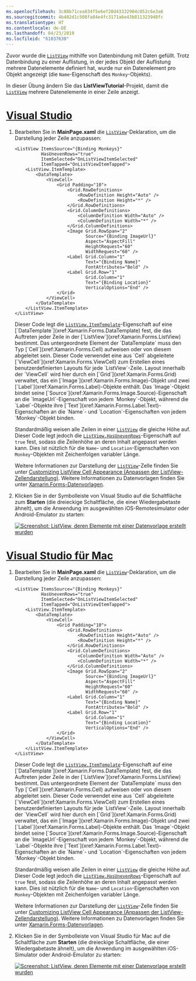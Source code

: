 ```yaml
---
ms.openlocfilehash: 3c88b71cea834f5e6ef20d43332904c052c6e3a6
ms.sourcegitcommit: 4b402d1c508fa84e4fc3171a6e43b811323948fc
ms.translationtype: HT
ms.contentlocale: de-DE
ms.lasthandoff: 04/23/2019
ms.locfileid: "61037630"
---
```

Zuvor wurde die [`ListView`](xref:Xamarin.Forms.ListView) mithilfe von Datenbindung mit Daten gefüllt. Trotz Datenbindung zu einer Auflistung, in der jedes Objekt der Auflistung mehrere Datenelemente definiert hat, wurde nur ein Datenelement pro Objekt angezeigt (die `Name`-Eigenschaft des `Monkey`-Objekts).

In dieser Übung ändern Sie das **ListViewTutorial**-Projekt, damit die [`ListView`](xref:Xamarin.Forms.ListView) mehrere Datenelemente in einer Zeile anzeigt.

# <a name="visual-studiotabvswin"></a>[Visual Studio](#tab/vswin)

1. Bearbeiten Sie in **MainPage.xaml** die [`ListView`](xref:Xamarin.Forms.Image)-Deklaration, um die Darstellung jeder Zeile anzupassen:

    ```xaml
    <ListView ItemsSource="{Binding Monkeys}"
              HasUnevenRows="true"
              ItemSelected="OnListViewItemSelected"
              ItemTapped="OnListViewItemTapped">
        <ListView.ItemTemplate>
            <DataTemplate>
                <ViewCell>
                    <Grid Padding="10">
                        <Grid.RowDefinitions>
                            <RowDefinition Height="Auto" />
                            <RowDefinition Height="*" />
                        </Grid.RowDefinitions>
                        <Grid.ColumnDefinitions>
                            <ColumnDefinition Width="Auto" />
                            <ColumnDefinition Width="*" />
                        </Grid.ColumnDefinitions>
                        <Image Grid.RowSpan="2"
                               Source="{Binding ImageUrl}"
                               Aspect="AspectFill"
                               HeightRequest="60"
                               WidthRequest="60" />
                        <Label Grid.Column="1"
                               Text="{Binding Name}"
                               FontAttributes="Bold" />
                        <Label Grid.Row="1"
                               Grid.Column="1"
                               Text="{Binding Location}"
                               VerticalOptions="End" />
                    </Grid>
                </ViewCell>
            </DataTemplate>
        </ListView.ItemTemplate>
    </ListView>
    ```

    Dieser Code legt die [`ListView.ItemTemplate`](xref:Xamarin.Forms.ItemsView`1.ItemTemplate)-Eigenschaft auf eine [`DataTemplate`](xref:Xamarin.Forms.DataTemplate) fest, die das Auftreten jeder Zeile in der [`ListView`](xref:Xamarin.Forms.ListView) bestimmt. Das untergeordnete Element der `DataTemplate` muss den Typ [`Cell`](xref:Xamarin.Forms.Cell) aufweisen oder von diesem abgeleitet sein. Dieser Code verwendet eine aus `Cell` abgeleitete [`ViewCell`](xref:Xamarin.Forms.ViewCell) zum Erstellen eines benutzerdefinierten Layouts für jede `ListView`-Zeile. Layout innerhalb der `ViewCell` wird hier durch ein [`Grid`](xref:Xamarin.Forms.Grid) verwaltet, das ein [`Image`](xref:Xamarin.Forms.Image)-Objekt und zwei [`Label`](xref:Xamarin.Forms.Label)-Objekte enthält. Das `Image`-Objekt bindet seine [`Source`](xref:Xamarin.Forms.Image.Source)-Eigenschaft an die `ImageUrl`-Eigenschaft von jedem `Monkey`-Objekt, während die `Label`-Objekte ihre [`Text`](xref:Xamarin.Forms.Label.Text)-Eigenschaften an die `Name`- und `Location`-Eigenschaften von jedem `Monkey`-Objekt binden.

    Standardmäßig weisen alle Zeilen in einer [`ListView`](xref:Xamarin.Forms.ListView) die gleiche Höhe auf. Dieser Code legt jedoch die [`ListView.HasUnevenRows`](xref:Xamarin.Forms.ListView.HasUnevenRows)-Eigenschaft auf `true` fest, sodass die Zeilenhöhe an deren Inhalt angepasst werden kann. Dies ist nützlich für die `Name`- und `Location`-Eigenschaften von `Monkey`-Objekten mit Zeichenfolgen variabler Länge.

    Weitere Informationen zur Darstellung der [`ListView`](xref:Xamarin.Forms.ListView)-Zelle finden Sie unter [Customizing ListView Cell Appearance (Anpassen der ListView-Zellendarstellung)](~/xamarin-forms/user-interface/listview/customizing-cell-appearance.md). Weitere Informationen zu Datenvorlagen finden Sie unter [Xamarin.Forms-Datenvorlagen](~/xamarin-forms/app-fundamentals/templates/data-templates/index.md).

1. Klicken Sie in der Symbolleiste von Visual Studio auf die Schaltfläche zum **Starten** (die dreieckige Schaltfläche, die einer Wiedergabetaste ähnelt), um die Anwendung im ausgewählten iOS-Remotesimulator oder Android-Emulator zu starten:

    [![Screenshot: ListView, deren Elemente mit einer Datenvorlage erstellt wurden](../images/customize-cell-appearance.png "ListView, die Daten mit Vorlagen anzeigt")](../images/customize-cell-appearance-large.png#lightbox "ListView, die Daten mit Vorlagen anzeigt")

# <a name="visual-studio-for-mactabvsmac"></a>[Visual Studio für Mac](#tab/vsmac)

1. Bearbeiten Sie in **MainPage.xaml** die [`ListView`](xref:Xamarin.Forms.Image)-Deklaration, um die Darstellung jeder Zeile anzupassen:

    ```xaml
    <ListView ItemsSource="{Binding Monkeys}"
              HasUnevenRows="true"
              ItemSelected="OnListViewItemSelected"
              ItemTapped="OnListViewItemTapped">
        <ListView.ItemTemplate>
            <DataTemplate>
                <ViewCell>
                    <Grid Padding="10">
                        <Grid.RowDefinitions>
                            <RowDefinition Height="Auto" />
                            <RowDefinition Height="*" />
                        </Grid.RowDefinitions>
                        <Grid.ColumnDefinitions>
                            <ColumnDefinition Width="Auto" />
                            <ColumnDefinition Width="*" />
                        </Grid.ColumnDefinitions>
                        <Image Grid.RowSpan="2"
                               Source="{Binding ImageUrl}"
                               Aspect="AspectFill"
                               HeightRequest="60"
                               WidthRequest="60" />
                        <Label Grid.Column="1"
                               Text="{Binding Name}"
                               FontAttributes="Bold" />
                        <Label Grid.Row="1"
                               Grid.Column="1"
                               Text="{Binding Location}"
                               VerticalOptions="End" />
                    </Grid>
                </ViewCell>
            </DataTemplate>
        </ListView.ItemTemplate>
    </ListView>
    ```

    Dieser Code legt die [`ListView.ItemTemplate`](xref:Xamarin.Forms.ItemsView`1.ItemTemplate)-Eigenschaft auf eine [`DataTemplate`](xref:Xamarin.Forms.DataTemplate) fest, die das Auftreten jeder Zeile in der [`ListView`](xref:Xamarin.Forms.ListView) bestimmt. Das untergeordnete Element der `DataTemplate` muss den Typ [`Cell`](xref:Xamarin.Forms.Cell) aufweisen oder von diesem abgeleitet sein. Dieser Code verwendet eine aus `Cell` abgeleitete [`ViewCell`](xref:Xamarin.Forms.ViewCell) zum Erstellen eines benutzerdefinierten Layouts für jede `ListView`-Zeile. Layout innerhalb der `ViewCell` wird hier durch ein [`Grid`](xref:Xamarin.Forms.Grid) verwaltet, das ein [`Image`](xref:Xamarin.Forms.Image)-Objekt und zwei [`Label`](xref:Xamarin.Forms.Label)-Objekte enthält. Das `Image`-Objekt bindet seine [`Source`](xref:Xamarin.Forms.Image.Source)-Eigenschaft an die `ImageUrl`-Eigenschaft von jedem `Monkey`-Objekt, während die `Label`-Objekte ihre [`Text`](xref:Xamarin.Forms.Label.Text)-Eigenschaften an die `Name`- und `Location`-Eigenschaften von jedem `Monkey`-Objekt binden.

    Standardmäßig weisen alle Zeilen in einer [`ListView`](xref:Xamarin.Forms.ListView) die gleiche Höhe auf. Dieser Code legt jedoch die [`ListView.HasUnevenRows`](xref:Xamarin.Forms.ListView.HasUnevenRows)-Eigenschaft auf `true` fest, sodass die Zeilenhöhe an deren Inhalt angepasst werden kann. Dies ist nützlich für die `Name`- und `Location`-Eigenschaften von `Monkey`-Objekten mit Zeichenfolgen variabler Länge.

    Weitere Informationen zur Darstellung der [`ListView`](xref:Xamarin.Forms.ListView)-Zelle finden Sie unter [Customizing ListView Cell Appearance (Anpassen der ListView-Zellendarstellung)](~/xamarin-forms/user-interface/listview/customizing-cell-appearance.md). Weitere Informationen zu Datenvorlagen finden Sie unter [Xamarin.Forms-Datenvorlagen](~/xamarin-forms/app-fundamentals/templates/data-templates/index.md).

1. Klicken Sie in der Symbolleiste von Visual Studio für Mac auf die Schaltfläche zum **Starten** (die dreieckige Schaltfläche, die einer Wiedergabetaste ähnelt), um die Anwendung im ausgewählten iOS-Simulator oder Android-Emulator zu starten:

    [![Screenshot: ListView, deren Elemente mit einer Datenvorlage erstellt wurden](../images/customize-cell-appearance.png "ListView, die Daten mit Vorlagen anzeigt")](../images/customize-cell-appearance-large.png#lightbox "ListView, die Daten mit Vorlagen anzeigt")
